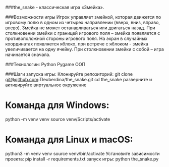 ###the_snake - классическая игра «Змейка».

###Возможности игры
Игрок управляет змейкой, которая движется по игровому полю в одном из четырех направлении (вверх, вниз, вправо, влево). Змейка не может останавливаться или двигаться назад. При столкновении змейки с границей игрового поля – змейка появляется с противоположной стороны игрового поля. На экран в случайных координатах появляется яблоко, при встрече с яблоком - змейка увеличивается на одну ячейку. При столкновении змейки с собой – игра начинается сначала. 

###Технологии:
Python
Pygame
ООП

###Шаги запуска игры:
Клонируйте репозиторий: git clone git@github.com:Tleuberdina/the_snake.git
cd the_snake
разверните и активируйте виртуальное окружение
# Команда для Windows:
python -m venv venv
source venv/Scripts/activate
# Команда для Linux и macOS:
python3 -m venv venv
source venv/bin/activate
Установите зависимости проекта: pip install -r requirements.txt
запуск игры: python the_snake.py
